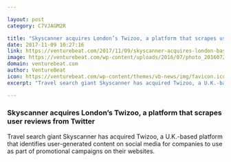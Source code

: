 ```yaml
---

layout: post
category: C7VJAGM2R

title: "Skyscanner acquires London’s Twizoo, a platform that scrapes user reviews from Twitter"
date: 2017-11-09 10:27:16
link: https://venturebeat.com/2017/11/09/skyscanner-acquires-london-based-twizoo-a-platform-that-scrapes-user-reviews-from-social-networks/
image: https://venturebeat.com/wp-content/uploads/2016/07/photo_20160722_110404-01.jpeg?fit=780%2C483&strip=all
domain: venturebeat.com
author: VentureBeat
icon: https://venturebeat.com/wp-content/themes/vb-news/img/favicon.ico
excerpt: "Travel search giant Skyscanner has acquired Twizoo, a U.K.-based platform that identifies user-generated content on social media for companies to use as part of promotional campaigns on their websites."

---
```


### Skyscanner acquires London’s Twizoo, a platform that scrapes user reviews from Twitter

Travel search giant Skyscanner has acquired Twizoo, a U.K.-based platform that identifies user-generated content on social media for companies to use as part of promotional campaigns on their websites.